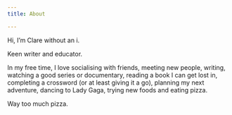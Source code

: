 ```yaml
---
title: About

---
```

Hi, I’m Clare without an i.

Keen writer and educator.

In my free time, I love socialising with friends, meeting new people, writing, watching a good series or documentary, reading a book I can get lost in, completing a crossword (or at least giving it a go), planning my next adventure, dancing to Lady Gaga, trying new foods and eating pizza. 

Way too much pizza.